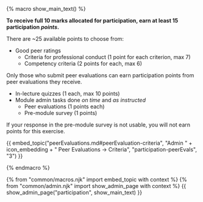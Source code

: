 {% macro show_main_text() %}
<div id="main">

**To receive full 10 marks allocated for participation, earn at least 15 participation _points_.**

There are ~25 available points to choose from:

* <tooltip content="No `Below Average`/`Poor` ratings">Good peer ratings</tooltip>
  * Criteria for professional conduct (1 point for each criterion, max 7)
  * Competency criteria (2 points for each, max 6)

<div class="indented">
  <box type="warning">

  Only those who submit peer evaluations can earn participation points from peer evaluations they receive.
  </box>
</div>

* In-lecture quizzes (1 each, max 10 points)
* Module admin tasks done _on time_ and _as instructed_
  * Peer evaluations (1 points each)
  * Pre-module survey (1 points)

<div class="indented">
  <box type="warning">

  If your response in the pre-module survey is not usable, you will not earn points for this exercise.
  </box>
</div>

<!-- 
* (optional) Repl.it exercises [[Invitation link](https://repl.it/classroom/invite/cuFCDgh)] (5 marks for completing all questions)
  * These are simple practice exercises, as such you are not required to do this.
  * You can use this as a fall back option to make up for any of the lost points
-->

{{ embed_topic("peerEvaluations.md#peerEvaluation-criteria", "Admin " + icon_embedding + " Peer Evaluations → Criteria", "participation-peerEvals", "3") }}

</div>
{% endmacro %}

{% from "common/macros.njk" import embed_topic with context %}
{% from "common/admin.njk" import show_admin_page with context %}
{{ show_admin_page("participation", show_main_text) }}

